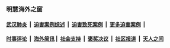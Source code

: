 
### 明慧海外之窗

####  [武汉肺炎](indexes/365.md?t=01111900) &nbsp;|&nbsp;  [迫害案例综述](indexes/328.md?t=01111900) &nbsp;|&nbsp; [迫害致死案例](indexes/277.md?t=01111900)  &nbsp;|&nbsp; [更多迫害案例](indexes/81.md?t=01111900)  &nbsp;|&nbsp; 
####  [时事评论](indexes/251.md?t=01111900) &nbsp;|&nbsp; [海外简讯](indexes/245.md?t=01111900)&nbsp;|&nbsp;  [社会支持](indexes/140.md?t=01111900) &nbsp;|&nbsp; [褒奖决议](indexes/282.md?t=01111900) &nbsp;|&nbsp; [社区报道](indexes/91.md?t=01111900)  &nbsp;|&nbsp; [天人之间](indexes/78.md?t=01111900) 

